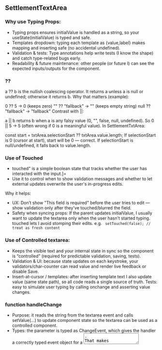 ## SettlementTextArea

### Why use Typing Props:

- Typing props ensures initialValue is handled as a string, so your useState(initialValue) is typed and safe.
- Templates dropdown: typing each template as {value,label} makes mapping and inserting safe (no accidental undefined).
- Validation & tests: Type annotations help write tests (I know the shape) and catch type-related bugs early.
- Readability & future maintenance: other people (or future I) can see the expected inputs/outputs for the component.

### ??

a ?? b is the nullish coalescing operator. It returns a unless a is null or undefined; otherwise it returns b.
Why that matters (example):

0 ?? 5 → 0 (keeps zero)
"" ?? "fallback" → "" (keeps empty string)
null ?? "fallback" → "fallback"
Contrast with ||:

a || b returns b when a is any falsy value (0, "", false, null, undefined).
So 0 || 5 → 5 (often wrong if 0 is a meaningful value).
In SettlementTxtArea:

const start = txtArea.selectionStart ?? txtArea.value.length;
If selectionStart is 0 (cursor at start), start will be 0 — correct.
If selectionStart is null/undefined, it falls back to value.length.

### Use of Touched

- touched" is a simple boolean state that tracks whether the user has interacted with the input.]=
- Use it to control when to show validation messages and whether to let external updates overwrite the user's in-progress edits.

Why it helps:

- UX: Don’t show "This field is required" before the user tries to edit — show validation only after they've touched/blurred the field.
- Safety when syncing props: If the parent updates initialValue, I usually want to update the textarea only when the user hasn't started typing. touched lets I avoid stomping their edits. e.g.
  ` setTouched(false); // treat as fresh content`

### Use of Controlled textarea:

- Keeps the visible text and your internal state in sync so the component is “controlled” (required for predictable validation, saving, tests).
- Validation & UI: because state updates on each keystroke, your validators/char-counter can read value and render live feedback or disable Save.
- Insert-at-cursor / templates: after inserting template text I also update value (same state path), so all code reads a single source of truth.
  Tests: easy to simulate user typing by calling onchange and asserting value changes.

### function handleChange

- Purpose: it reads the string from the textarea event and calls setValue(...) to update component state so the textarea can be used as a controlled component.
- Types: the parameter is typed as ChangeEvent<HTMLTextAreaElement>, which gives the handler a correctly typed event object for a <textarea>. That makes evt.currentTarget a strongly‑typed HTMLTextAreaElement and ensures TypeScript knows value is a string.
- currentTarget vs target: using evt.currentTarget.value is preferable here because currentTarget is typed as the element that the handler is bound to; evt.target can be less predictable and less well typed.
- Requirements: setValue must come from a React useState hook and ChangeEvent must be imported (or referenced as React.ChangeEvent). The handler must be wired to the textarea's onChange and the textarea should have its value prop set from state to avoid uncontrolled/controlled warnings.

### Use of text selection & Focus

`onst start = txtArea.selectionStart ?? txtArea.value.length;`

- The cursor or selection start index inside the settlement-instructions textarea.
  Trade example: a trader clicks into the instructions after “Reference: ” (cursor at position 45). start becomes 45 so an inserted template (e.g., “BENEFICIARY: …”) goes exactly after the Reference text.
- Why the fallback: if the browser can’t report selectionStart (rare), the code uses txtArea.value.length (append to the end). That prevents losing the template — e.g., when the textarea isn’t fully mounted I still add the template at the end of the current settlement text.
- UX reason for ?? : preserves 0 (cursor at document start). If the cursor is at index 0 we must treat 0 as valid — ?? does that; || would mistakenly treat 0 as “missing” and append instead.

`const end = txtArea.selectionEnd ?? start;`

- Trade example: trader highlights the beneficiary account line and picks a “UBS — Beneficiary” template. start/end enclose the highlighted range so the code replaces that entire selected text with the template (good for overwriting outdated account lines).
- If no selection (cursor only), end falls back to start so insertion replaces a zero-length selection (i.e., it just inserts at the cursor).
  Requirement fit:
- Insert-at-cursor: puts templates exactly where the trader wants (improves speed and accuracy for settlement info).
- Replace selection: lets trader select an old beneficiary block and replace it in one action (prevents duplicate/contradictory instructions).
- Safe fallback: if selection info is unavailable, we still append the template instead of throwing — avoids lost user action during edge cases (fast workflow, mounting timing).

`setValue((prevValue) => prevValue.slice(0, start) + text + prevValue.slice(end));`

- Uses the functional state updater to take the previous textarea string and produce a new string where the substring from index start to end is replaced by text. Implementation: prevValue.slice(0, start) keeps everything before the caret/selection, + text is the inserted template, + prevValue.slice(end) keeps everything after the selection.
- It reads the latest state (prevValue) safely even if other updates are queued — important in React when multiple events/update cycles may race.
- Insert-at-cursor: inserts exactly where the trader placed the caret or replaces the highlighted selection (so a trader can replace an old beneficiary line with the UBS template in one action).
  Single source of truth: all edits go through component state so validation, save, and char-count logic read the same value.
  No duplicate instructions: replacing a selected block prevents leaving the old IBAN and adding a new one (reduces settlement errors).
  `window.requestAnimationFrame(() => { ... });`
- Schedules the inner DOM actions to run after the browser has painted the update caused by setValue. Because state updates are asynchronous and React re-renders, this ensures the textarea DOM reflects the new value before manipulating focus/selection.
  `txtArea.focus();`
- Returns keyboard focus to the textarea so the trader can continue typing immediately (good UX).
  Why it matters for settlement flow: after inserting a template the trader usually needs to fill placeholders (e.g., [NAME], [TRADE ID]); focus keeps workflow fluid and fast.

`txtArea.setSelectionRange(start + text.length, start + text.length);`

- Moves the caret to the position immediately after the inserted text (both start and end set to same index → no selection).
  Why that choice: places the insertion point so the trader can continue editing the inserted template (cursor sits right after it). If a selection was replaced, caret ends after the replacement; if inserted at caret, same result.
- Requirement linkage: helps quick post-insert edits (fill-in placeholders) and reduces clicks — important for traders who need fast, accurate settlement instruction edits.

### defaultTemplates ready made array with settlements trader can edit

DefaultTemplates is a local fallback list of common settlement instruction blocks (examples) — it does NOT automatically write into a trade. It’s only shown/inserted when the user chooses a template. The array exists to speed and standardize trader input; if I prefer traders always type from scratch I can remove it or replace it with an empty list or load templates from the server per-user.

Quick line-by-line

const defaultTemplates = [ ... ]
A hard-coded array of objects: { value: string, label: string }.
Each entry is a ready-made instruction block (value) plus a short label for the UI.
Later: const templatesToUse = templates && templates.length ? templates : defaultTemplates;
If the parent passed templates props, we use those; otherwise we fall back to defaultTemplates.
Important: falling back to this array only makes template options available in the UI — it does not change the trade unless the user inserts one.
Why have templates (benefits for trade settlement)

Speed: traders often reuse the same payment blocks (beneficiary, intermediary, charges). Templates let them insert standardized text quickly.
Accuracy & consistency: reduces manual typos and inconsistent instruction formats (helps settlement processing downstream).
UX: with insert-at-cursor, templates let a trader replace or augment specific lines (e.g., replace an outdated beneficiary) without retyping the whole block.

#### How can traders edit the default list

How editable it is depends on two things in this component:

Insertion behavior (replace vs append)
If a range is selected, the code replaces that range with the template:
prevValue.slice(0, start) + text + prevValue.slice(end)
That means the selected text is gone and the template is now in the document in its place — editable like normal text.
If no selection, the template is inserted at the caret (or appended if selection info is unavailable).
Caret/focus handling (lets trader continue typing without extra clicks)
The code calls:
txtArea.focus();
txtArea.setSelectionRange(start + text.length, start + text.length);
That places the caret immediately after the inserted template and gives keyboard focus so the trader can type into the inserted template without clicking.
Important caveats for the current file state

All that works only if the textarea DOM node is attached to textareaRef (so txtArea isn't null). If textareaRef is not attached, the function falls back to appending the template and does not call focus/setSelectionRange, so the trader can still edit but must click into the field to place the caret.
The component also uses a touched flag and a syncing effect. If touched is used to prevent external updates from overwriting the field, the trader’s edits won’t be clobbered by parent initialValue updates while they’re typing.
UX / requirements mapping (trade settlement)

Fast accurate edits: replacing a highlighted beneficiary line with a standard “UBS — Beneficiary” template prevents duplicate/conflicting instructions and lets the trader then fill placeholders (e.g., IBAN) immediately.
Low friction: focus + caret placement keeps the trader in flow — no extra clicks required to edit after inserting a template.
Safety: because all edits go through component state, validation and the save flow will see the inserted-and-edited value before submission.

29/10/25

What’s already done (from the file I shared)

Controlled textarea with state (value, setValue).
DOM ref attached (textareaRef) and insertAtCursor implemented.
touched flag and onBlur are wired so errors show only after interaction.
A validator (isValid) enforces trimmed length (10–500) and forbids </>.
Inline validation message renders when invalid and touched.
What’s still missing / recommended (high-priority)

Save / Clear UI and wiring
Add Save and Clear Buttons and wire Save to either a parent onSave(value) callback or the settlement PUT API.
Disable Save while invalid: use disabled={!isValid(value)}.
Clear should setValue("") and setTouched(false).
Async UX (medium priority)
Loading state for an in-flight save and a Snackbar for success/error.
Template UI (UX)
I still need a visible templates picker (native <select> or the project Dropdown) that calls insertAtCursor(...) — currently templatesToUse is defined but not used in the JSX.
Decide template semantics: if an explicit empty array from parent should mean “no templates”, change fallback to const templatesToUse = templates === undefined ? defaultTemplates : templates;
Accessibility and small fixes
Link the label to the textarea for screen-readers: give the textarea an id and change label to <label htmlFor="settlement-instructions">.
Consider returning clearer validation messages (e.g., "Must be at least 10 characters") rather than a single generic line.
Tests & docs
Unit tests for insertion-at-cursor, validation behavior, Save disabled state.
README/UX note describing validation rules and template behavior.
Server-side: ensure server validates/sanitizes — client checks are UX-only.
Potential code/quality notes

Linter might warn that the useEffect references touched but doesn't list it in deps — this is intentional (I prevent stomping user edits), but consider documenting the intention in a comment or using a clearer effect condition.
isValid currently tests text for </> rather than trimmed; either is fine, but be consistent.
The label isn't linked to the textarea id (accessibility gap).
No obvious syntax errors in the snippet I shared.
Suggested next step (one small change)

I need first adding the accessibility fix (small, safe, and quick). If I want, I can give the exact single line to paste now:

Replace the label line with:
<label htmlFor="settlement-instructions"> Settlement Instructions</label>
And replace the textarea line with:<textarea id="settlement-instructions" ref={textareaRef} value={value} onChange={handleChange} onBlur={() => setTouched(true)} />
